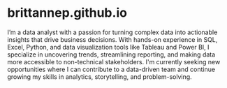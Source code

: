 # brittannep.github.io
I’m a data analyst with a passion for turning complex data into actionable insights that drive business decisions. With hands-on experience in SQL, Excel, Python, and data visualization tools like Tableau and Power BI, I specialize in uncovering trends, streamlining reporting, and making data more accessible to non-technical stakeholders. I'm currently seeking new opportunities where I can contribute to a data-driven team and continue growing my skills in analytics, storytelling, and problem-solving.
